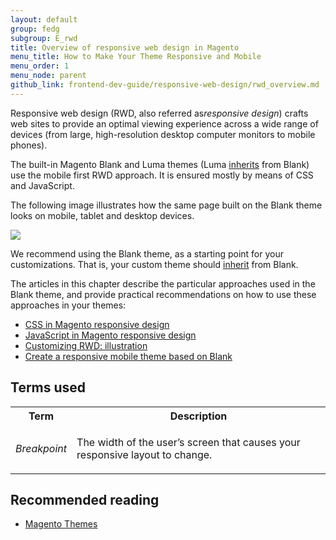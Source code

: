 ```yaml
---
layout: default
group: fedg
subgroup: E_rwd
title: Overview of responsive web design in Magento 
menu_title: How to Make Your Theme Responsive and Mobile
menu_order: 1
menu_node: parent
github_link: frontend-dev-guide/responsive-web-design/rwd_overview.md
---
```


Responsive web design (RWD, also referred as<i>responsive design</i>) crafts web sites to provide an optimal viewing experience across a wide range of devices (from large, high-resolution desktop computer monitors to mobile phones).

The built-in Magento Blank and Luma themes (Luma <a href="{{site.gdeurl}}frontend-dev-guide/themes/theme-inherit.html" target="_blank">inherits</a> from Blank) use the mobile first RWD approach. It is ensured mostly by means of CSS and JavaScript.


The following image illustrates how the same page built on the Blank theme looks on mobile, tablet and desktop devices.

<img src="{{site.baseurl}}common/images/css_responsive1.jpg">


We recommend using the Blank theme, as a starting point for your customizations. That is, your custom theme should <a href="{{site.gdeurl}}frontend-dev-guide/themes/theme-inherit.html" target="_blank">inherit</a> from Blank.

The articles in this chapter describe the particular approaches used in the Blank theme, and provide practical recommendations on how to use these approaches in your themes:

<ul>
<li> 
<a href="{{site.gdeurl}}frontend-dev-guide/responsive-web-design/rwd_css.html" target="_blank">CSS in Magento responsive design</a>
</li>
<li>
<a href="{{site.gdeurl}}frontend-dev-guide/responsive-web-design/rwd_js.html" target="_blank">JavaScript in Magento responsive design</a>
</li>
<li>
<a href="{{site.gdeurl}}frontend-dev-guide/responsive-web-design/rwd_practice.html" target="_blank">Customizing RWD: illustration</a>
</li>

<li>
<a href="{{site.gdeurl}}frontend-dev-guide/responsive-web-design/rwd_overview.html" target="_blank">Create a responsive mobile theme based on Blank</a>
</li>

</ul>


<h2 id="fedg_rwd_terms">Terms used</h2>

<table>
<tr>
<th>
Term
</th>
<th>
Description
</th>
</tr>
<tr>
<td>
<i>Breakpoint</i>
</td>
<td>

The width of the user’s screen that causes your responsive layout to change.

</td>
</tr>
</table>


<h2>Recommended reading</h2>

*	<a href="{{ site.gdeurl }}frontend-dev-guide/themes/theme-general.html" target="_blank">Magento Themes</a>



